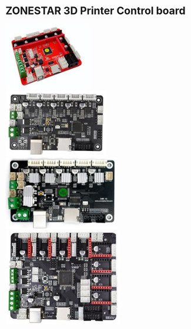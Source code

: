 # ZONESTAR 3D Printer Control board  
![ZRIB](ZRIB.jpg)  
![ZM3E2](ZM3E2.jpg)
![ZMIB](ZMIB.jpg)  
![ZM3E4](ZM3E4.jpg)  
  


